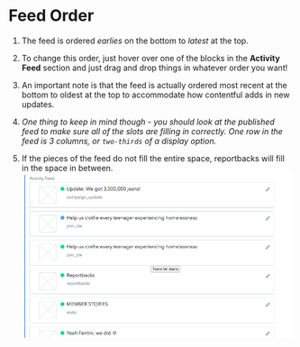 # Feed Order

1) The feed is ordered _earlies_ on the bottom to _latest_ at the top.

2) To change this order, just hover over one of the blocks in the **Activity Feed** section and just drag and drop things in whatever order you want!

3) An important note is that the feed is actually ordered most recent at the bottom to oldest at the top to accommodate how contentful adds in new updates.

4) *One thing to keep in mind though - you should look at the published feed to make sure all of the slots are filling in correctly. One row in the feed is 3 columns, or `two-thirds` of a display option.*

5) If the pieces of the feed do not fill the entire space, reportbacks will fill in the space in between.
![Activity Feed](../_assets/activity-feed.png)
